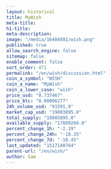 ```yaml
---
layout: historical
title: MyWish
meta-title: 
h1-title: 
meta-description: 
image: "/media/16404892/wish.png"
published: true
allow_search_engine: false
sitemap: false
enable_comment: false
sort_order: 471
permalink: "/en/wish/discussion.html"
coin_a_symbol: "WISH"
coin_a_name: "MyWish"
coin_a_lower_case: "wish"
price_usd: "0.737467"
price_btc: "0.00006277"
24h_volume_usd: "91591.9"
market_cap_usd: "19803895.0"
total_supply: "19803895.0"
available_supply: "17889260.0"
percent_change_1h: "-2.19"
percent_change_24h: "-10.35"
percent_change_7d: "-10.45"
last_updated: "1517140764"
parent-url: "/en/wish/"
author: Sam
---
```



